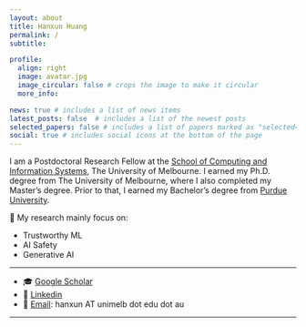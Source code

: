 ```yaml
---
layout: about
title: Hanxun Huang
permalink: /
subtitle:

profile:
  align: right
  image: avatar.jpg
  image_circular: false # crops the image to make it circular
  more_info: 

news: true # includes a list of news items
latest_posts: false  # includes a list of the newest posts
selected_papers: false # includes a list of papers marked as "selected={true}"
social: true # includes social icons at the bottom of the page
---
```


I am a Postdoctoral Research Fellow at the [School of Computing and Information Systems](https://cis.unimelb.edu.au/), The University of Melbourne. I earned my Ph.D. degree from The University of Melbourne, where I also completed my Master’s degree. Prior to that, I earned my Bachelor’s degree from [Purdue University](https://www.cs.purdue.edu/). 

🔭 My research mainly focus on:
- Trustworthy ML
- AI Safety
- Generative AI

---
- 🎓 [Google Scholar](https://scholar.google.com.au/citations?user=8CxZe3IAAAAJ&hl=en)
- 💼 [Linkedin](https://www.linkedin.com/in/hanxunh/)
- 📧 [Email](): hanxun AT unimelb dot edu dot au

---



